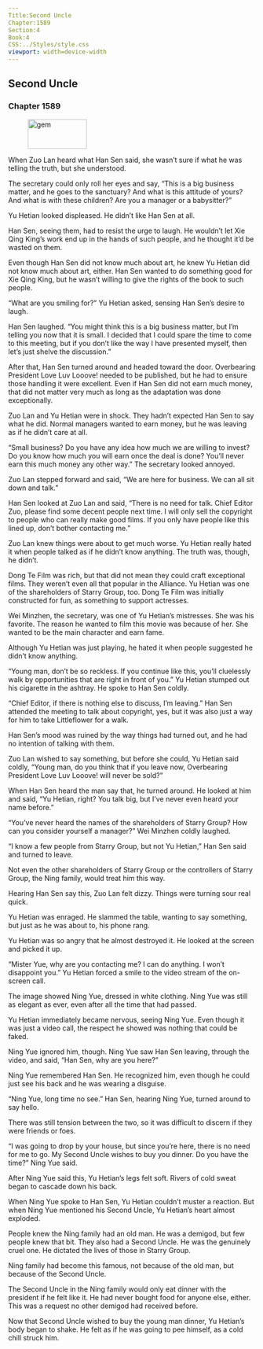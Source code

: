 ```yaml
---
Title:Second Uncle 
Chapter:1589 
Section:4 
Book:4 
CSS:../Styles/style.css 
viewport: width=device-width
---
```

  
## Second Uncle
### Chapter 1589
  
<figure>
	<img src="../Images/gem.gif" alt="gem" id="gem" width="120" height="60" />
</figure>
  

  
When Zuo Lan heard what Han Sen said, she wasn’t sure if what he was telling the truth, but she understood.

The secretary could only roll her eyes and say, “This is a big business matter, and he goes to the sanctuary? And what is this attitude of yours? And what is with these children? Are you a manager or a babysitter?”

Yu Hetian looked displeased. He didn’t like Han Sen at all.

Han Sen, seeing them, had to resist the urge to laugh. He wouldn’t let Xie Qing King’s work end up in the hands of such people, and he thought it’d be wasted on them.

Even though Han Sen did not know much about art, he knew Yu Hetian did not know much about art, either. Han Sen wanted to do something good for Xie Qing King, but he wasn’t willing to give the rights of the book to such people.

“What are you smiling for?” Yu Hetian asked, sensing Han Sen’s desire to laugh.

Han Sen laughed. “You might think this is a big business matter, but I’m telling you now that it is small. I decided that I could spare the time to come to this meeting, but if you don’t like the way I have presented myself, then let’s just shelve the discussion.”

After that, Han Sen turned around and headed toward the door. Overbearing President Love Luv Looove! needed to be published, but he had to ensure those handling it were excellent. Even if Han Sen did not earn much money, that did not matter very much as long as the adaptation was done exceptionally.

Zuo Lan and Yu Hetian were in shock. They hadn’t expected Han Sen to say what he did. Normal managers wanted to earn money, but he was leaving as if he didn’t care at all.

“Small business? Do you have any idea how much we are willing to invest? Do you know how much you will earn once the deal is done? You’ll never earn this much money any other way.” The secretary looked annoyed.

Zuo Lan stepped forward and said, “We are here for business. We can all sit down and talk.”

Han Sen looked at Zuo Lan and said, “There is no need for talk. Chief Editor Zuo, please find some decent people next time. I will only sell the copyright to people who can really make good films. If you only have people like this lined up, don’t bother contacting me.”

Zuo Lan knew things were about to get much worse. Yu Hetian really hated it when people talked as if he didn’t know anything. The truth was, though, he didn’t.

Dong Te Film was rich, but that did not mean they could craft exceptional films. They weren’t even all that popular in the Alliance. Yu Hetian was one of the shareholders of Starry Group, too. Dong Te Film was initially constructed for fun, as something to support actresses.

Wei Minzhen, the secretary, was one of Yu Hetian’s mistresses. She was his favorite. The reason he wanted to film this movie was because of her. She wanted to be the main character and earn fame.

Although Yu Hetian was just playing, he hated it when people suggested he didn’t know anything.

“Young man, don’t be so reckless. If you continue like this, you’ll cluelessly walk by opportunities that are right in front of you.” Yu Hetian stumped out his cigarette in the ashtray. He spoke to Han Sen coldly.

“Chief Editor, if there is nothing else to discuss, I’m leaving.” Han Sen attended the meeting to talk about copyright, yes, but it was also just a way for him to take Littleflower for a walk.

Han Sen’s mood was ruined by the way things had turned out, and he had no intention of talking with them.

Zuo Lan wished to say something, but before she could, Yu Hetian said coldly, “Young man, do you think that if you leave now, Overbearing President Love Luv Looove! will never be sold?”

When Han Sen heard the man say that, he turned around. He looked at him and said, “Yu Hetian, right? You talk big, but I’ve never even heard your name before.”

“You’ve never heard the names of the shareholders of Starry Group? How can you consider yourself a manager?” Wei Minzhen coldly laughed.

“I know a few people from Starry Group, but not Yu Hetian,” Han Sen said and turned to leave.

Not even the other shareholders of Starry Group or the controllers of Starry Group, the Ning family, would treat him this way.

Hearing Han Sen say this, Zuo Lan felt dizzy. Things were turning sour real quick.

Yu Hetian was enraged. He slammed the table, wanting to say something, but just as he was about to, his phone rang.

Yu Hetian was so angry that he almost destroyed it. He looked at the screen and picked it up.

“Mister Yue, why are you contacting me? I can do anything. I won’t disappoint you.” Yu Hetian forced a smile to the video stream of the on-screen call.

The image showed Ning Yue, dressed in white clothing. Ning Yue was still as elegant as ever, even after all the time that had passed.

Yu Hetian immediately became nervous, seeing Ning Yue. Even though it was just a video call, the respect he showed was nothing that could be faked.

Ning Yue ignored him, though. Ning Yue saw Han Sen leaving, through the video, and said, “Han Sen, why are you here?”

Ning Yue remembered Han Sen. He recognized him, even though he could just see his back and he was wearing a disguise.

“Ning Yue, long time no see.” Han Sen, hearing Ning Yue, turned around to say hello.

There was still tension between the two, so it was difficult to discern if they were friends or foes.

“I was going to drop by your house, but since you’re here, there is no need for me to go. My Second Uncle wishes to buy you dinner. Do you have the time?” Ning Yue said.

After Ning Yue said this, Yu Hetian’s legs felt soft. Rivers of cold sweat began to cascade down his back.

When Ning Yue spoke to Han Sen, Yu Hetian couldn’t muster a reaction. But when Ning Yue mentioned his Second Uncle, Yu Hetian’s heart almost exploded.

People knew the Ning family had an old man. He was a demigod, but few people knew that bit. They also had a Second Uncle. He was the genuinely cruel one. He dictated the lives of those in Starry Group.

Ning family had become this famous, not because of the old man, but because of the Second Uncle.

The Second Uncle in the Ning family would only eat dinner with the president if he felt like it. He had never bought food for anyone else, either. This was a request no other demigod had received before.

Now that Second Uncle wished to buy the young man dinner, Yu Hetian’s body began to shake. He felt as if he was going to pee himself, as a cold chill struck him.